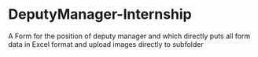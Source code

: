 # DeputyManager-Internship
A Form for the position of deputy manager and which directly puts all form data in Excel format and upload images directly to subfolder
